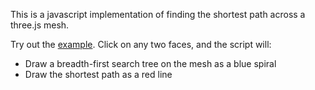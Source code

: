 This is a javascript implementation of finding the shortest path across a three.js mesh.

Try out the [example](https://foobarbecue.github.io/threejs-shortest-path/meshdraw.html). Click on any two faces, and
the script will:
 * Draw a breadth-first search tree on the mesh as a blue spiral
 * Draw the shortest path as a red line